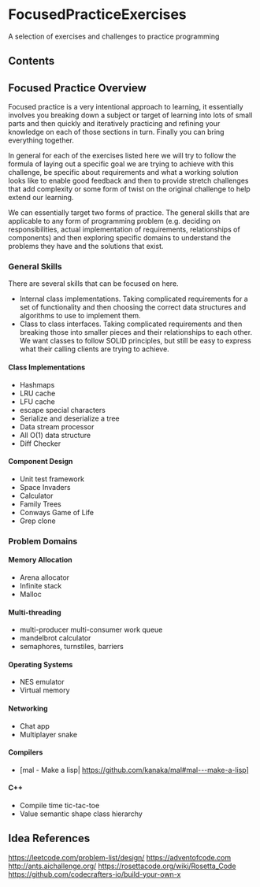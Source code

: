 # FocusedPracticeExercises

A selection of exercises and challenges to practice programming

## Contents

## Focused Practice Overview

Focused practice is a very intentional approach to learning, it essentially involves you breaking down a subject or target of learning into lots of small parts and then quickly and iteratively practicing and refining your knowledge on each of those sections in turn. Finally you can bring everything together. 

In general for each of the exercises listed here we will try to follow the formula of laying out a specific goal we are trying to achieve with this challenge, be specific about requirements and what a working solution looks like to enable good feedback and then to provide stretch challenges that add complexity or some form of twist on the original challenge to help extend our learning.

We can essentially target two forms of practice. The general skills that are applicable to any form of programming problem (e.g. deciding on responsibilities, actual implementation of requirements, relationships of components) and then exploring specific domains to understand the problems they have and the solutions that exist.

### General Skills

There are several skills that can be focused on here.

- Internal class implementations. Taking complicated requirements for a set of functionality and then choosing the correct data structures and algorithms to use to implement them.
- Class to class interfaces. Taking complicated requirements and then breaking those into smaller pieces and their relationships to each other. We want classes to follow SOLID principles, but still be easy to express what their calling clients are trying to achieve.

#### Class Implementations

- Hashmaps
- LRU cache
- LFU cache
- escape special characters
- Serialize and deserialize a tree
- Data stream processor
- All O(1) data structure
- Diff Checker

#### Component Design

- Unit test framework
- Space Invaders
- Calculator
- Family Trees
- Conways Game of Life
- Grep clone

### Problem Domains

#### Memory Allocation

- Arena allocator
- Infinite stack
- Malloc

#### Multi-threading

- multi-producer multi-consumer work queue
- mandelbrot calculator
- semaphores, turnstiles, barriers

#### Operating Systems

- NES emulator
- Virtual memory

#### Networking

- Chat app
- Multiplayer snake

#### Compilers

- [mal - Make a lisp| https://github.com/kanaka/mal#mal---make-a-lisp]

#### C++

- Compile time tic-tac-toe
- Value semantic shape class hierarchy

## Idea References

https://leetcode.com/problem-list/design/
https://adventofcode.com
http://ants.aichallenge.org/
https://rosettacode.org/wiki/Rosetta_Code
https://github.com/codecrafters-io/build-your-own-x
